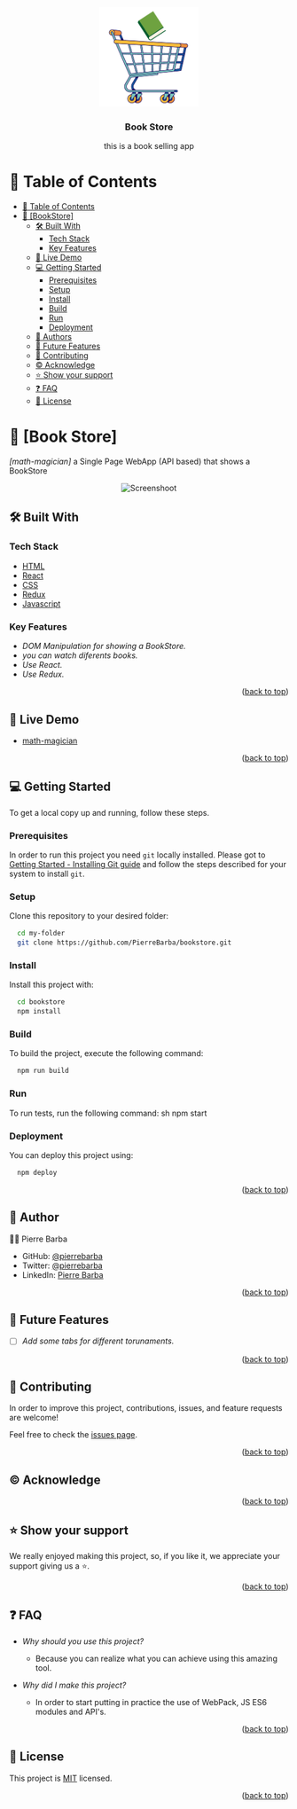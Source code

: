 <a name="readme-top"></a>

<div align="center">

  <img src="carbook.png" alt="logo" width="180"  height="auto" />
  <br/>

  <h3><b>Book Store</b></h3>
  <p>this is a book selling app</p>

</div>

# 📗 Table of Contents

- [📗 Table of Contents](#-table-of-contents)
- [📖 \[BookStore\] ](#-BookStore-)
  - [🛠 Built With ](#-built-with-)
    - [Tech Stack ](#tech-stack-)
    - [Key Features ](#key-features-)
  - [🚀 Live Demo ](#-live-demo-)
  - [💻 Getting Started ](#-getting-started-)
    - [Prerequisites](#prerequisites)
    - [Setup](#setup)
    - [Install](#install)
    - [Build](#build)
    - [Run](#run)
    - [Deployment](#deployment)
  - [👥 Authors ](#-authors-)
  - [🔭 Future Features ](#-future-features-)
  - [🤝 Contributing ](#-contributing-)
  - [© Acknowledge ](#-acknowledge-)
  - [⭐ Show your support ](#-show-your-support-)
  - [❓ FAQ ](#-faq-)
  - [📝 License ](#-license-)

# 📖 [Book Store] <a name="about-project"></a>

*[math-magician]* a Single Page WebApp (API based) that shows a BookStore
<div align="center">

  <img src="inprogress..." alt="Screenshoot" width="550"  height="auto" />
  <br/>

</div>

## 🛠 Built With <a name="built-with"></a>

### Tech Stack <a name="tech-stack"></a>

  <ul>
    <li><a href="https://developer.mozilla.org/en-US/docs/Web/HTML" target="_blank" rel="noopener noreferrer">HTML</a></li>
    <li><a href="https://es.reactjs.org/" target="_blank" rel="noopener noreferrer">React</a></li>
    <li><a href="https://developer.mozilla.org/en-US/docs/Web/CSS" target="_blank" rel="noopener noreferrer">CSS</a></li>
    <li><a href="https://redux.js.org/" target="_blank" rel="noopener noreferrer">Redux</a></li>
    <li><a href="https://developer.mozilla.org/en-US/docs/Web/JavaScript" target="_blank" rel="noopener noreferrer">Javascript</a></li>
  </ul>


### Key Features <a name="key-features"></a>

- *DOM Manipulation for showing a BookStore.*
- *you can watch diferents books.*
- *Use React.*
- *Use Redux.*

<p align="right">(<a href="#readme-top">back to top</a>)</p>


## 🚀 Live Demo <a name="live-demo"></a>

- <a href="in progres..." target="_blank" rel="noopener noreferrer">math-magician</a>


<p align="right">(<a href="#readme-top">back to top</a>)</p>


## 💻 Getting Started <a name="getting-started"></a>

To get a local copy up and running, follow these steps.

### Prerequisites

In order to run this project you need `git` locally installed. Please got to [Getting Started - Installing Git guide](https://git-scm.com/book/en/v2/Getting-Started-Installing-Git) and follow the steps described for your system to install `git`.

### Setup

Clone this repository to your desired folder:
```sh
  cd my-folder
  git clone https://github.com/PierreBarba/bookstore.git
```

### Install

Install this project with:
```sh
  cd bookstore
  npm install
```

### Build

To build the project, execute the following command:
```sh
  npm run build  
```

### Run

To run tests, run the following command:
sh
  npm start


### Deployment

You can deploy this project using:
```sh
  npm deploy
```

<p align="right">(<a href="#readme-top">back to top</a>)</p>


## 👥 Author <a name="author"></a>


👨‍💻 Pierre Barba

- GitHub: <a href="https://github.com/" target="_blank" rel="noopener noreferrer">@pierrebarba</a>
- Twitter: <a href="https://twitter.com/" target="_blank" rel="noopener noreferrer">@pierrebarba</a>
- LinkedIn: <a href="https://linkedin.com/in/" target="_blank" rel="noopener noreferrer">Pierre Barba</a>


<p align="right">(<a href="#readme-top">back to top</a>)</p>


## 🔭 Future Features <a name="future-features"></a>

- [ ] *Add some tabs for different torunaments.*

<p align="right">(<a href="#readme-top">back to top</a>)</p>


## 🤝 Contributing <a name="contributing"></a>

In order to improve this project, contributions, issues, and feature requests are welcome!

Feel free to check the [issues page](../../issues/).


<p align="right">(<a href="#readme-top">back to top</a>)</p>


## © Acknowledge <a name="acknowledge"></a>


<p align="right">(<a href="#readme-top">back to top</a>)</p>


## ⭐ Show your support <a name="support"></a>

We really enjoyed making this project, so, if you like it, we appreciate your support giving us a ⭐.


<p align="right">(<a href="#readme-top">back to top</a>)</p>


## ❓ FAQ <a name="faq"></a>

- *Why should you use this project?*

  - Because you can realize what you can achieve using this amazing tool.

- *Why did I make this project?*

  - In order to start putting in practice the use of WebPack, JS ES6 modules and API's.


<p align="right">(<a href="#readme-top">back to top</a>)</p>


## 📝 License <a name="license"></a>

This project is [MIT](./LICENSE) licensed.

<p align="right">(<a href="#readme-top">back to top</a>)</p>
